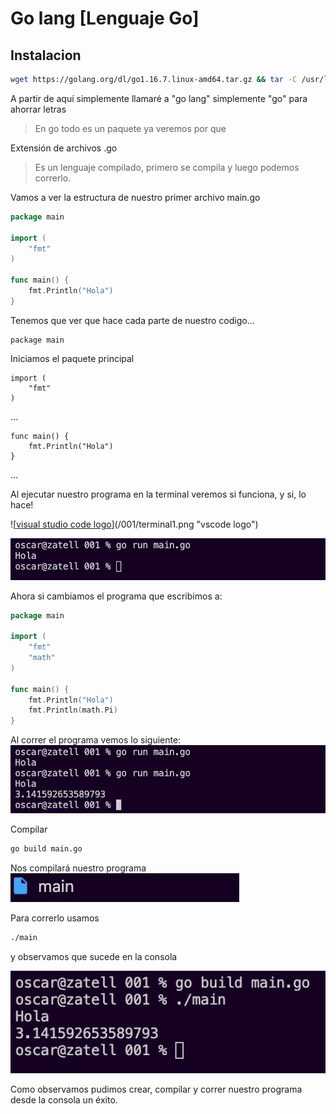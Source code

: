 # Go lang [Lenguaje Go]

## Instalacion

```BASH
wget https://golang.org/dl/go1.16.7.linux-amd64.tar.gz && tar -C /usr/local -xzf go1.16.7.linux-amd64.tar.gz && export PATH=$PATH:/usr/local/go/bin && go version
```

A partir de aquí simplemente llamaré a "go lang" simplemente "go" para ahorrar letras

> En go todo es un paquete ya veremos por que 

Extensión de archivos .go

> Es un lenguaje compilado, primero se compila y luego podemos correrlo.

Vamos a ver la estructura de nuestro primer archivo main.go

```go
package main

import (
	"fmt"
)

func main() {
	fmt.Println("Hola")
}
```
Tenemos que ver que hace cada parte de nuestro codigo... 
```
package main
```
Iniciamos el paquete principal
```
import (
	"fmt"
)
```
...
```
func main() {
	fmt.Println("Hola")
}
```
...

Al ejecutar nuestro programa en la terminal veremos si funciona, y si, lo hace!

![[visual studio code logo]("http://google.com")](/001/terminal1.png "vscode logo")

[![Hola go](/001/terminal1.png)](#)

Ahora si cambiamos el programa que escribimos a:

```go
package main

import (
	"fmt"
	"math"
)

func main() {
	fmt.Println("Hola")
	fmt.Println(math.Pi)
}

```
Al correr el programa vemos lo siguiente:
[![Hola go](/001/terminal2.png)](#)


Compilar
```BASH
go build main.go
```
Nos compilará nuestro programa
[![Hola go](/001/mainCompilado.png)](#)

Para correrlo usamos
```BASH
./main
```
y observamos que sucede en la consola

[![Hola go](./001/terminal3.png)](#)

Como observamos pudimos crear, compilar y correr nuestro programa desde la consola un éxito.

